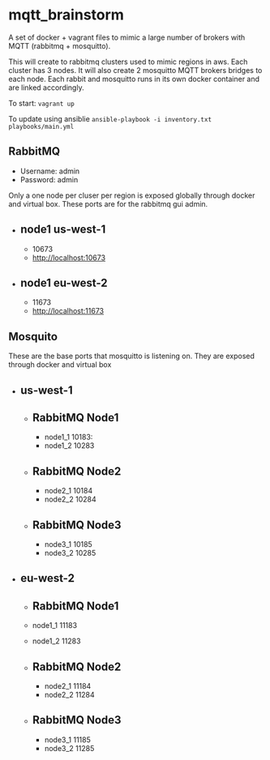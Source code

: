 # mqtt_brainstorm
A set of docker + vagrant files to mimic a large number of brokers with MQTT (rabbitmq + mosquitto). 

This will create to rabbitmq clusters used to mimic regions in aws. Each cluster has 3 nodes. It will also create 2 mosquitto MQTT  brokers bridges to each node. Each rabbit and mosquitto runs in its own docker container and are linked accordingly. 

To start: `vagrant up`

To update using ansiblie `ansible-playbook -i inventory.txt playbooks/main.yml`


RabbitMQ 
--------
 * Username: admin
 * Password: admin

Only a one node per cluser per region is exposed globally through docker and virtual box.  These ports are for the rabbitmq gui admin.

 * node1 us-west-1
   ---------------
   * 10673
   * [http://localhost:10673](http://localhost:10673)

 * node1 eu-west-2
   ---------------
   * 11673 
   * [http://localhost:11673](http://localhost:11673)


Mosquito
--------
These are the base ports that mosquitto is listening on. They are exposed through docker and virtual box
 * us-west-1
   ---------
   * RabbitMQ Node1
     --------------
     * node1_1 10183:
     * node1_2 10283
   
   * RabbitMQ Node2
     --------------
     * node2_1 10184 
     * node2_2 10284

   * RabbitMQ Node3
     --------------
     * node3_1 10185 
     * node3_2 10285 

 * eu-west-2
   ---------
    * RabbitMQ Node1
      --------------
     * node1_1 11183
     * node1_2 11283
   
   * RabbitMQ Node2
     --------------
     * node2_1 11184 
     * node2_2 11284

   * RabbitMQ Node3
     --------------
     * node3_1 11185 
     * node3_2 11285 
